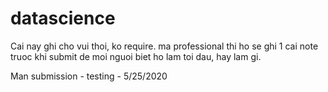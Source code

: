 # datascience
Cai nay ghi cho vui thoi, ko require. ma professional thi ho se ghi 1 cai note
truoc khi submit de moi nguoi biet ho lam toi dau, hay lam gi.


Man submission - testing - 5/25/2020
